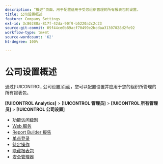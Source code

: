 ```yaml
---
description: “概述”页面，用于配置适用于受您组织管理的所有报表包的设置。
title: 公司设置概述
feature: Company Settings
exl-id: 3c86288a-817f-42da-90f9-b5220a2c2c23
source-git-commit: 09f44ce0b89acf70499e2bcdaa31307028d2fe92
workflow-type: tm+mt
source-wordcount: '62'
ht-degree: 100%

---
```


# 公司设置概述

通过[!UICONTROL 公司设置]页面，您可以配置设置并应用于您的组织所管理的所有报表包。

**[!UICONTROL Analytics]** > **[!UICONTROL 管理员]** > **[!UICONTROL 所有管理员]** > **[!UICONTROL 公司设置]**

+ [功能访问级别](feature-access-levels.md)
+ [Web 服务](web-services-admin.md)
+ [Report Builder 报告](report-builder-reports-admin.md)
+ [单点登录](single-signon-admin.md)
+ [待定操作](pending-actions-admin.md)
+ [隐藏报表包](c-hide-report-suites.md)
+ [安全管理器](security-manager.md)
